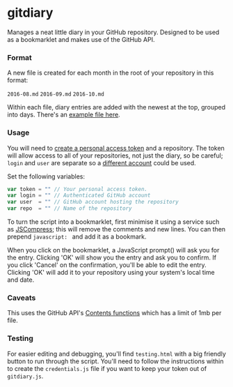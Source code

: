 # gitdiary

Manages a neat little diary in your GitHub repository. Designed to be used as a bookmarklet and makes use of the GitHub API.

### Format

A new file is created for each month in the root of your repository in this format:

`2016-08.md`
`2016-09.md`
`2016-10.md`

Within each file, diary entries are added with the newest at the top, grouped into days. There's an [example file here](https://github.com/stevecat/gitdiary/blob/master/example.md).

### Usage

You will need to [create a personal access token](https://help.github.com/articles/creating-an-access-token-for-command-line-use/) and a repository. The token will allow access to all of your repositories, not just the diary, so be careful; `login` and `user` are separate so a [different account](https://developer.github.com/guides/managing-deploy-keys/#machine-users) could be used.

Set the following variables:

```javascript
var token = "" // Your personal access token.
var login = "" // Authenticated GitHub account
var user  = "" // GitHub account hosting the repository
var repo  = "" // Name of the repository
```

To turn the script into a bookmarklet, first minimise it using a service such as [JSCompress](https://jscompress.com/); this will remove the comments and new lines. You can then prepend `javascript: ` and add it as a bookmark.

When you click on the bookmarklet, a JavaScript prompt() will ask you for the entry. Clicking 'OK' will show you the entry and ask you to confirm. If you click 'Cancel' on the confirmation, you'll be able to edit the entry. Clicking 'OK' will add it to your repository using your system's local time and date.

### Caveats

This uses the GitHub API's [Contents functions](https://developer.github.com/v3/repos/contents/) which has a limit of 1mb per file.

### Testing

For easier editing and debugging, you'll find `testing.html` with a big friendly button to run through the script. You'll need to follow the instructions within to create the `credentials.js` file if you want to keep your token out of `gitdiary.js`.
